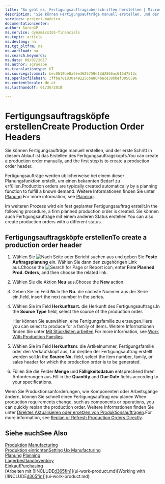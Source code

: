 ```yaml
---
title: "So geht es: Fertigungsauftragsüberschriften herstellen | Microsoft Docs"
description: "Sie können Fertigungsaufträge manuell erstellen, und der erste Schritt in diesem Ablauf ist das Erstellen des Fertigungsauftragskopfs."
services: project-madeira
documentationcenter: 
author: SorenGP
ms.service: dynamics365-financials
ms.topic: article
ms.devlang: na
ms.tgt_pltfrm: na
ms.workload: na
ms.search.keywords: 
ms.date: 09/07/2017
ms.author: sgroespe
ms.translationtype: HT
ms.sourcegitcommit: bec0619be0a65e3625759e13d2866ac615d7513c
ms.openlocfilehash: 3ffbe781830a492256be864bace38bbef3050596
ms.contentlocale: de-at
ms.lasthandoff: 01/30/2018

---
```

# <a name="create-production-order-headers"></a><span data-ttu-id="8e1d9-103">Fertigungsauftragsköpfe erstellen</span><span class="sxs-lookup"><span data-stu-id="8e1d9-103">Create Production Order Headers</span></span>
<span data-ttu-id="8e1d9-104">Sie können Fertigungsaufträge manuell erstellen, und der erste Schritt in diesem Ablauf ist das Erstellen des Fertigungsauftragskopfs.</span><span class="sxs-lookup"><span data-stu-id="8e1d9-104">You can create a production order manually, and the first step is to create a production order header.</span></span>

<span data-ttu-id="8e1d9-105">Fertigungsaufträge werden üblicherweise bei einem dieser Planungsfunktion erstellt, um einen bekannten Bedarf zu erfüllen.</span><span class="sxs-lookup"><span data-stu-id="8e1d9-105">Production orders are typically created automatically by a planning function to fulfill a known demand.</span></span> <span data-ttu-id="8e1d9-106">Weitere Informationen finden Sie unter [Planung](production-planning.md).</span><span class="sxs-lookup"><span data-stu-id="8e1d9-106">For more information, see [Planning](production-planning.md).</span></span>   

<span data-ttu-id="8e1d9-107">Im weiteren Prozess wird ein fest geplanter Fertigungsauftrag erstellt.</span><span class="sxs-lookup"><span data-stu-id="8e1d9-107">In the following procedure, a firm planned production order is created.</span></span> <span data-ttu-id="8e1d9-108">Sie können auch Fertigungsaufträge mit einem anderen Status erstellen.</span><span class="sxs-lookup"><span data-stu-id="8e1d9-108">You can also create production orders with a different status.</span></span>  

## <a name="to-create-a-production-order-header"></a><span data-ttu-id="8e1d9-109">Fertigungsauftragsköpfe erstellen</span><span class="sxs-lookup"><span data-stu-id="8e1d9-109">To create a production order header</span></span>  
1.  <span data-ttu-id="8e1d9-110">Wählen Sie ![Nach Seite oder Bericht suchen](media/ui-search/search_small.png "Symbol nach Seite oder Bericht suchen ") aus und geben Sie **Feste Auftragsplanung** ein. Wählen Sie dann den zugehörigen Link aus.</span><span class="sxs-lookup"><span data-stu-id="8e1d9-110">Choose the ![Search for Page or Report](media/ui-search/search_small.png "Search for Page or Report icon") icon, enter **Firm Planned Prod. Orders**, and then choose the related link.</span></span>  
2.  <span data-ttu-id="8e1d9-111">Wählen Sie die Aktion **Neu** aus.</span><span class="sxs-lookup"><span data-stu-id="8e1d9-111">Choose the **New** action.</span></span>  
3.  <span data-ttu-id="8e1d9-112">Geben Sie im Feld **Nr.**</span><span class="sxs-lookup"><span data-stu-id="8e1d9-112">In the **No.**</span></span> <span data-ttu-id="8e1d9-113">die nächste Nummer aus der Serie ein.</span><span class="sxs-lookup"><span data-stu-id="8e1d9-113">field, insert the next number in the series.</span></span>  
4.  <span data-ttu-id="8e1d9-114">Wählen Sie im Feld **Herkunftsart.** die Herkunft des Fertigungsauftrags.</span><span class="sxs-lookup"><span data-stu-id="8e1d9-114">In the **Source Type** field, select the source of the production order.</span></span>

    <span data-ttu-id="8e1d9-115">Hier können Sie auswählen, eine Fertigungsfamilie zu erzeugen.</span><span class="sxs-lookup"><span data-stu-id="8e1d9-115">Here you can select to produce for a family of items.</span></span> <span data-ttu-id="8e1d9-116">Weitere Informationen finden Sie unter [Mit Stücklisten arbeiten](production-how-work-family.md).</span><span class="sxs-lookup"><span data-stu-id="8e1d9-116">For more information, see [Work With Production Families](production-how-work-family.md).</span></span>
5.  <span data-ttu-id="8e1d9-117">Wählen Sie im Feld **Herkunftsnr.** die Artikelnummer, Fertigungsfamilie oder den Verkaufskopf aus, für die/den der Fertigungsauftrag erstellt werden soll.</span><span class="sxs-lookup"><span data-stu-id="8e1d9-117">In the **Source No.** field, select the item number, family, or sales header for which the production order is to be generated.</span></span>  
6.  <span data-ttu-id="8e1d9-118">Füllen Sie die Felder **Menge** und **Fälligkeitsdatum** entsprechend Ihren Anforderungen aus.</span><span class="sxs-lookup"><span data-stu-id="8e1d9-118">Fill in the **Quantity** and **Due Date** fields according to your specifications.</span></span>  

<span data-ttu-id="8e1d9-119">Wenn Sie Produktionsanforderungen, wie Komponenten oder Arbeitsgänge ändern, können Sie schnell  einen Fertigungsauftrag neu planen.</span><span class="sxs-lookup"><span data-stu-id="8e1d9-119">When production requirements change, such as components or operations, you can quickly replan the production order.</span></span> <span data-ttu-id="8e1d9-120">Weitere Informationen finden Sie unter [Direktes Aktualisieren oder ersetzen von Produktionsaufträgen](production-how-to-replan-refresh-production-orders.md).</span><span class="sxs-lookup"><span data-stu-id="8e1d9-120">For more information, see [Replan or Refresh Production Orders Directly](production-how-to-replan-refresh-production-orders.md).</span></span> 

## <a name="see-also"></a><span data-ttu-id="8e1d9-121">Siehe auch</span><span class="sxs-lookup"><span data-stu-id="8e1d9-121">See Also</span></span>  
<span data-ttu-id="8e1d9-122">[Produktion](production-manage-manufacturing.md)  </span><span class="sxs-lookup"><span data-stu-id="8e1d9-122">[Manufacturing](production-manage-manufacturing.md)  </span></span>  
[<span data-ttu-id="8e1d9-123">Produktion einrichten</span><span class="sxs-lookup"><span data-stu-id="8e1d9-123">Setting Up Manufacturing</span></span>](production-configure-production-processes.md)  
<span data-ttu-id="8e1d9-124">[Planung](production-planning.md)    </span><span class="sxs-lookup"><span data-stu-id="8e1d9-124">[Planning](production-planning.md)    </span></span>  
[<span data-ttu-id="8e1d9-125">Lagerbesttand</span><span class="sxs-lookup"><span data-stu-id="8e1d9-125">Inventory</span></span>](inventory-manage-inventory.md)  
[<span data-ttu-id="8e1d9-126">Einkauf</span><span class="sxs-lookup"><span data-stu-id="8e1d9-126">Purchasing</span></span>](purchasing-manage-purchasing.md)  
<span data-ttu-id="8e1d9-127">[Arbeiten mit [!INCLUDE[d365fin](includes/d365fin_md.md)]](ui-work-product.md)</span><span class="sxs-lookup"><span data-stu-id="8e1d9-127">[Working with [!INCLUDE[d365fin](includes/d365fin_md.md)]](ui-work-product.md)</span></span>

